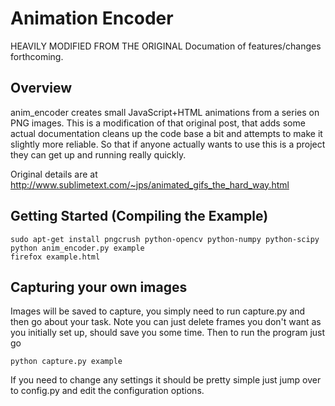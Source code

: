 # Animation Encoder

HEAVILY MODIFIED FROM THE ORIGINAL
Documation of features/changes forthcoming.


## Overview
anim_encoder creates small JavaScript+HTML animations from a series on PNG images.
This is a modification of that original post, that adds some actual documentation
cleans up the code base a bit and attempts to make it slightly more reliable. So that
if anyone actually wants to use this is a project they can get up and running really
quickly.


Original details are at http://www.sublimetext.com/~jps/animated_gifs_the_hard_way.html

## Getting Started (Compiling the Example)
```
sudo apt-get install pngcrush python-opencv python-numpy python-scipy
python anim_encoder.py example
firefox example.html
```


## Capturing your own images
Images will be saved to capture, you simply need to run capture.py and then go about your task.
Note you can just delete frames you don't want as you initially set up, should save you some
time. Then to run the program just go

```
python capture.py example
```

If you need to change any settings it should be pretty simple just jump over to config.py
and edit the configuration options.
